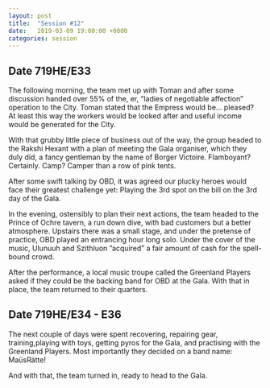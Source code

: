 ```yaml
---
layout: post
title:  "Session #12"
date:   2019-03-09 19:00:00 +0000
categories: session
---
```


## Date 719HE/E33
The following morning, the team met up with Toman and after some discussion handed over 55% of the, er, “ladies of negotiable affection” operation to the City. Toman stated that the Empress would be… pleased? At least this way the workers would be looked after and useful income would be generated for the City.

With that grubby little piece of business out of the way, the group headed to the Rakshi Hexant with a plan of meeting the Gala organiser, which they duly did, a fancy gentleman by the name of Borger Victoire. Flamboyant? Certainly. Camp? Camper than a row of pink tents. 

After some swift talking by OBD, it was agreed our plucky heroes would face their greatest challenge yet: Playing the 3rd spot on the bill on the 3rd day of the Gala.

In the evening, ostensibly to plan their next actions, the team headed to the Prince of Ochre tavern, a run down dive, with bad customers but a better atmosphere. Upstairs there was a small stage, and under the pretense of practice, OBD played an entrancing hour long solo. Under the cover of the music, Ulunuuh and Szithluon ”acquired” a fair amount of cash for the spell-bound crowd. 

After the performance, a local music troupe called the Greenland Players asked if they could be the backing band for OBD at the Gala. With that in place, the team returned to their quarters.

## Date 719HE/E34 - E36
The next couple of days were spent recovering, repairing gear, training,playing with toys, getting pyros for the Gala, and practising with the Greenland Players. Most importantly they decided on a band name: MaüsRätte!

And with that, the team turned in, ready to head to the Gala.
